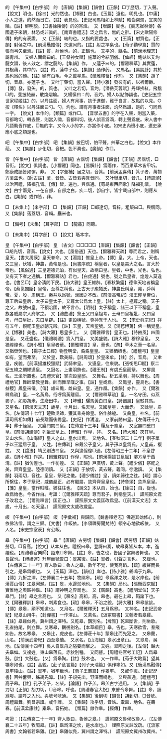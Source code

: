 <!-- { "loadSidebar": true } -->
的	【午集中】【白字部】	的	【唐韻】【集韻】【韻會】【正韻】□丁歷切，丁入聲。【說文】明也。【徐曰】光的然也。【博雅】白也。【玉篇】遠也，明見也。【中庸】小人之道，的然而日亡。【註】表見也。【史記司馬相如上林賦】皓齒粲爛，宜笑的皪。【註】鮮明貌。【□書徐陵傳】的的宵烽。　又【增韻】實也。【魏志崔林傳】各國遺子來朝，林恐或非眞的。【南齊書禮志】泛之爲言，無的之辭。【宋史歐陽修傳】的的有表證。　又【正韻】端的也。又指的要處也。　又【玉篇】射質也。【正韻】射侯之中。【前漢鼂錯傳】矢道同的。【註】射之準臬也。【荀子勸學篇】質的張而弓矢至焉。【註】質，射侯也。的，正鵠也。　又平的，縣名。【前漢地理志】屬靑州。　又婦人面飾曰的。【王粲神女賦】施華的兮結羽儀。【仙經】鮑姑以艾灼龍女額，後人效之，謂之龍的。【集韻】作。　又蓮子曰的。【爾雅釋草】其實蓮，其根藕，其中的。【註】的，蓮中子也。【集韻】通作菂。　又馬名。【易說卦】其於馬也爲的顙。【註】額有白毛，今之戴星馬。【爾雅釋畜】作馰。　又【集韻】胡了切，音皛。亦蓮子也。　又叶丁藥切，當入聲。【詩小雅】發彼有的，以祈爾爵。【傳】發，發矢。的，質也。　又叶之若切，音灼。【潘岳芙蓉賦】丹輝拂紅，飛鬚□的。斐披赩赫，散煥熠爚。　又楊愼曰：的，音灼。婦人以點飾額也。【史記五宗世家程姬註】的，以丹註面，婦人有月事，妨于進御，難于自言，故點的以見。○按《釋名》以丹注面曰勺。勺，灼也。謂有月事者注面，灼然爲識，是的、勺同爲一字。　【說文】本作的。【類篇】或作□。　【音學五書】的字在入聲，則當入藥，音都略切。轉去聲，則當入嘯，音都料切。後人誤音爲滴，轉上聲爲底。宋人書中凡語助皆作底，□無的字。又今人小的字，亦當作小底。如宋史內班小底，遼史承應小底之類是也。

皅	【午集中】【白字部】	皅	【集韻】披巴切，怕平聲。艸華之白也。【說文】本作葩。　又【集韻】步化切，音杷。色不眞也。【廣韻】作□。

皆	【午集中】【白字部】	皆	【唐韻】古諧切【集韻】【韻會】【正韻】居諧切，□音街。【說文】俱詞也。【小爾雅】同也。【易解卦】雷雨作，而百果草木皆甲坼。鄭康成讀皆如懈，非。　又【字彙補】居之切，音箕。【前漢孟喜傳】箕子者，萬物方荄茲也。【師古註】荄，音皆。古皆荄與箕音同。　又叶舉里切，音几。【詩周頌】以治百禮，降福孔皆。【傳】皆，遍也。與偕通。【荀勗東西廂歌】降福孔偕。　【說文】白字兩見，一在自部，自部之白，疾二切，卽自字。皆字載自部中，則應从白。【集韻】或作皆，非。

□	【未集上】【米字部】	□	【集韻】【正韻】□郞達切，音辢。粗飯曰□。與糲同。　又【集韻】落蓋切，音賴。麤米也。

□	【備考】【未集】【耳字部】	□	【龍龕】同聽。

□	【未集中】【耳字部】	□	【說文】聒本字。

皇	【午集中】【白字部】	皇	〔古文〕□□□□□【唐韻】【集韻】【韻會】【正韻】□胡光切，音黃。【說文】大也。【風俗通】天也。【爾雅釋天疏】尊而君之，則稱皇天。【書大禹謨】皇天眷命。又【湯誥】惟皇上帝。【傳】皇，大。上帝，天也。　又三皇，伏犧，神農，黃帝是也。【尚書序疏】稱皇者，以皇是美大之名。言大於帝也。【風俗通】三皇道德元泊，有似皇天，故稱曰皇。皇者，中也，光也，弘也。　又有天下者之通稱。【爾雅釋詁】君也。【白虎通】號也。號之爲皇者，煌煌人莫違也。【書呂□】皇帝淸問下民。【詩大雅】皇王維辟。【春秋繁露】德侔天地者稱皇帝。【蔡邕獨斷】皇帝，至尊之稱也。上古天子庖犧氏，神農氏稱皇。堯，舜稱帝。夏，殷，周稱王。秦幷以爲號，漢因之不改。【前漢高帝紀】漢王卽皇帝位，尊王后曰皇后，太子曰皇太子，又尊太公爲太上皇。【註】太上，極尊之稱。天子之父，故號曰皇。不預冶國，故不言帝。【明制】太子稱皇，諸王以下不稱皇，皇族各戚屬宗人府掌之。　又【禮曲禮】祭王父曰皇祖考，王母曰皇祖妣，父曰皇考，母曰皇妣，夫曰皇辟。【註】更設稱號，尊神異于人也。　又【宋史眞宗紀】祥符五年，親祀玉皇於朝元殿。【註】玉皇，天帝聖號。又【鴻苞博蒐】佛一稱覺皇。　又【博雅】美也。【詩大雅】思皇多士。　又【爾雅釋言】皇正也。【詩豳風】四國是皇。　又莊盛也。【儀禮聘禮】賔入門皇。　又美盛貌。【詩大雅】穆穆皇皇。　又猶煌煌也。【詩小雅】皇皇者華。【爾雅釋言】皇，華也。【疏】草木之華一名皇。　又猶熒熒也。【揚子太□經】物登明堂，矞矞皇皇。　又猶栖栖也。【禮檀弓】皇皇如有，望而弗至。　又於皇，歎美辭。【詩周頌】於皇來牟。【註】於，音烏。　又聿皇，疾貌。【前漢揚雄校獵賦】武騎聿皇。　又遹皇，往來貌。【張衡思□賦】察二紀五緯之綢繆遹皇。　又冠名。上畫羽飾也。【禮王制】有虞氏皇而祭。　又屏風名。王坐所置也。【周禮天官】掌次設皇邸。　又舞名。析五采羽，持以舞也。【周禮地官】舞師掌敎皇舞。帥而舞旱暵之事。【註】皇或爲。　又鳳皇，靈鳥也。【書益稷】鳳皇來儀。【傳】雄曰鳳，雌曰皇。皇，通作凰。【集韻】亦作。　又【爾雅釋鳥疏】皇，一名黃鳥。俗呼爲黃離留。　又【爾雅釋草疏】皇，一名守田。似燕麥子，如彫胡米，生廢田中。　又【埤雅】驪馬黃白曰皇。【詩豳風】皇駁其馬。　又星名。【前漢天文志】歲星，十月出，名天皇。又國皇星，大而赤。　又餘皇，舟名。【左傳昭十七年】楚敗吳師，獲其乘舟餘皇。俗作艅艎。　又矞皇，神名。【前漢司馬相如傳】前長離而後矞皇。【史記】作潏湟。　又冢前闕曰皇。【左傳莊十九年】葬于絰皇。　又寢門闕曰皇。【左傳宣十三年】屨及于窒皇。　又室無四壁曰皇。【前漢胡建傳】列坐堂皇上。【博雅】作堭，非。　又名。【詩大雅】夾其皇。　又山水名。【山海經】皇人之山，皇水出焉。　又地名。【春秋昭二十二年】劉子單子以王猛居于皇。　又姓。【左傳疏】宋戴公子皇父，其子孫以皇爲氏。又皇甫，複姓。　又【諡法】靖民則法曰皇。　又與遑偟徨□通。【左傳昭三十二年】不皇啓處。【詩小雅】作遑。【爾雅釋訓】作偟，暇也。【前漢揚雄甘泉賦】溶方皇于西淸。【註】猶仿偟也。一作彷徨。　又【正韻】戸廣切，黃上聲。【禮少儀】祭祀之美，齊齊皇皇。陸德明讀。　又【正韻】于放切，黃去聲。義同。徐邈讀。　又【集韻】羽兩切，音往。皇皇，祭祀之儀。【禮少儀註】皇，讀如歸往之往。【疏】謂心所繫往，孝子祭祀，威儀嚴正，必有繼屬，故齊齊皇皇也。【詩魯頌】烝烝皇皇。【箋】皇皇，當作暀暀。猶往往也。　【說文】本从自，始也。【徐曰】自，從也。故爲始也。今省作白。考證：〔【爾雅釋天疏】尊而君子，則稱皇天。〕　謹照原文君子改君之。〔【爾雅釋言】匡正也。〕　謹照原文文義匡改爲皇。〔【前漢天文志】太歲，十月出，名天皇。〕　謹照原文太歲改歲星。 

皈	【午集中】【白字部】	皈	【字彙補】與歸同。【魏書釋老志】佛道其始修心，則依佛法僧，謂之三歸。【梵書】作皈依。【李頎禪房聞梵詩】頓令心地欲皈依。　又人名。【宋史宗室表】有公皈。

皋	【午集中】【白字部】	皋	"【唐韻】古勞切【集韻】【韻會】居勞切【正韻】姑勞切，□音高。【說文】从本从白。禮祝曰皋，登謌曰奏，故皋奏皆从本。本，進趣也。【周禮春官樂師】詔來□皋舞。【註】皋，告之也，告國子當舞者舞也。　又長聲也。【禮禮運】升屋而號告曰：皋某復。【註】皋者，引聲之言也。　又緩也。【左傳哀二十一年】齊人歌曰：魯人之皋，數年不覺，使我高蹈。【疏】緩聲而長引之，是皋爲緩也。　又【玉篇】澤也。【韻府】岸也。【詩小雅】鶴鳴于九皋。【傳】九折之澤。【左傳襄二十五年】牧隰皋。【疏】皋爲澤之坎，是水岸也。【前漢賈山傳】江皋河瀕。【註】皋，水邊淤地也。　又【集韻】局也。【張衡西京賦】實惟地之奧區神皋。【註】謂神明之界局也。　又【廣韻】高也。【禮明堂位】天子皋門。【註】皋之言高也。　又【釋名】高祖，高，皋也。最在上皋，鞱諸下也。　又【爾雅釋訓】皋皋，刺素食也。【疏】皋皋，不治之貌。【詩大雅】皋皋訿訿。【傳】皋皋，頑不知道也。　又月名。【爾雅釋天】五月爲皋。　又神名。【史記武帝紀】紀皋山用牛。【封禪書】一作澤山。　又禽名。【汲冢周書】文翰者若皋雞。【註】皋雞似鳧，冀州謂之澤特。又乾皋，鸚別名。【埤雅】乾皋斷舌，則坐歌。孔雀拍尾，則立舞。又寒皋，鸜鵒別名。【本草綱目】皋，告也。天寒欲雪，羣飛如告。故名寒皋。　又皋比，虎皮也。【左傳莊十年】蒙皋比而先犯之。　又皋蘭，山名。【前漢武帝紀】西至皋蘭。　又水名。【山海經】皋水出章山。　又皋舟，吳地。【左傳襄十四年】吳人自皋舟之隘要而擊之。　又姓。皋陶之後。【左傳】越大夫皋如。又複姓。東山皋落氏，赤狄別種。　又同鼛。【周禮冬官考工記】人爲皋鼓。【註】大鼓也。【又】爲皋陶。【註】鼓木也。　又一作睾。【荀子大略篇】望其壙皋如也。【註】高貌。【莊子危言篇】【列子天瑞篇】俱作睾如。又【後漢馬融傳】皋牢陵山。【註】皋牢，猶牢籠也。【荀子王霸篇】作睾牢。　又或作滜。【史記歷書】百艸奮興，秭鴂先滜。【註】子規先出，野澤而鳴也。　又與羔通。【禮檀弓】高子皋。【註】孔子弟子，名柴。【論語】作子羔。皋羔古字通用。　又【集韻】乎刀切【正韻】胡刀切，□音嗥。呼也。【周禮春官大祝】來瞽令皋舞。【註】皋，讀爲嗥。謂呼之入也。與號号唬通。　又【集韻】後到切【韻會】胡到切，□音號。周禮皋舞。劉昌宗讀。或作譹。　又【集韻】攻乎切，音姑。橐皋，地名。在壽春。【前漢孟康註】橐皋，音拓姑。　【類篇】隸作臯。【經傳】作臯。

考證：〔【左傳哀二十一年】齊人歌曰，魯侯之皋。〕　謹照原文魯侯改魯人。〔【左傳襄二十五年】牧隰皋。【註】皋爲澤之坎，是水岸也。〕　謹照原文註改疏。〔【汲冢周書】文翰者若皋雞。【註】皋雞似鳧，翼州謂之澤特。〕　謹照原文翼州改冀州。"

